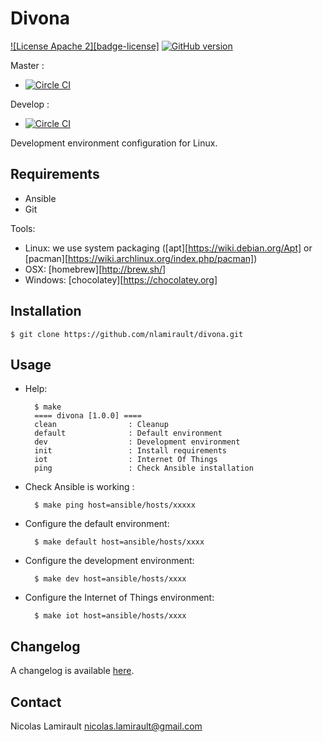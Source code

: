 # Divona #

[![License Apache 2][badge-license]](LICENSE)
[![GitHub version](https://badge.fury.io/gh/nlamirault%2Fdivona.svg)](https://badge.fury.io/gh/nlamirault%2Fdivona)

Master :
* [![Circle CI](https://circleci.com/gh/nlamirault/divona/tree/master.svg?style=svg)](https://circleci.com/gh/nlamirault/divona/tree/master)

Develop :
* [![Circle CI](https://circleci.com/gh/nlamirault/divona/tree/develop.svg?style=svg)](https://circleci.com/gh/nlamirault/divona/tree/develop)

Development environment configuration for Linux.

## Requirements

* Ansible
* Git

Tools:
- Linux: we use system packaging ([apt][https://wiki.debian.org/Apt] or [pacman][https://wiki.archlinux.org/index.php/pacman])
- OSX: [homebrew][http://brew.sh/]
- Windows: [chocolatey][https://chocolatey.org]


## Installation

    $ git clone https://github.com/nlamirault/divona.git


## Usage

* Help:

        $ make
        ==== divona [1.0.0] ====
        clean                : Cleanup
        default              : Default environment
        dev                  : Development environment
        init                 : Install requirements
        iot                  : Internet Of Things
        ping                 : Check Ansible installation

* Check Ansible is working :

        $ make ping host=ansible/hosts/xxxxx

* Configure the default environment:

        $ make default host=ansible/hosts/xxxx

* Configure the development environment:

        $ make dev host=ansible/hosts/xxxx

* Configure the Internet of Things environment:

        $ make iot host=ansible/hosts/xxxx


## Changelog

A changelog is available [here](ChangeLog.md).


## Contact

Nicolas Lamirault <nicolas.lamirault@gmail.com>
